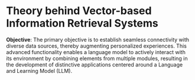 # Theory behind Vector-based Information Retrieval Systems


**Objective**: The primary objective is to establish seamless connectivity with diverse data sources, thereby augmenting personalized experiences. This advanced functionality enables a language model to actively interact with its environment by combining elements from multiple modules, resulting in the development of distinctive applications centered around a Language and Learning Model (LLM).